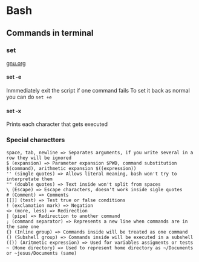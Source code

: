 # Bash
## Commands in terminal

### set
[gnu.org](https://www.gnu.org/software/bash/manual/html_node/The-Set-Builtin.html)

#### set -e
Inmmediately exit the script if one command fails
To set it back as normal you can do `set +e`

#### set -x
Prints each character that gets executed


### Special charactters
```
space, tab, newline => Separates arguments, if you write several in a row they will be ignored
$ (expansion) => Parameter expansion $PWD, command substitution $(command), arithmetic expansion $((expression))
'' (single quotes) => Allows literal meaning, bash won't try to interpretate them
"" (double quotes) => Text inside won't split from spaces
\ (Escape) => Escape characters, doesn't work inside sigle quotes
# (Comment) => Comments
[[]] (test) => Test true or false conditions
! (exclamation mark) => Negation
<> (more, less) => Redirection
| (pipe) => Redirection to another command
; (command separator) => Represents a new line when commands are in the same one
{} (Inline group) => Commands inside will be treated as one command
() (Subshell group) => Commands inside will be executed in a subshell
(()) (Aritmetic expression) => Used for variables assigments or tests
~ (Home directory) => Used to represent home directory as ~/Documents or ~jesus/Documents (same)
```
